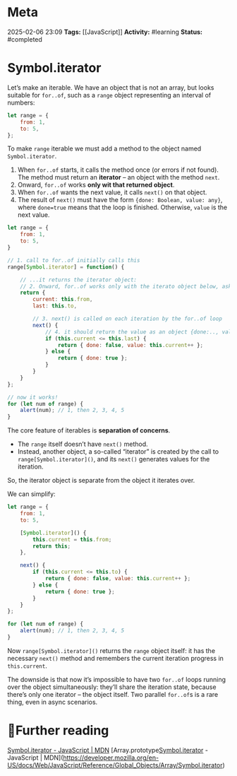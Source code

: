 # Meta
2025-02-06 23:09
**Tags:** [[JavaScript]]
**Activity:** #learning 
**Status:** #completed 

# Symbol.iterator
Let’s make an iterable. We have an object that is not an array, but looks suitable for `for..of`, such as a `range` object representing an interval of numbers:
```JavaScript title:example.js
let range = {
	from: 1,
	to: 5,
};
```

To make `range` iterable we must add a method to the object named `Symbol.iterator`.
1. When `for..of` starts, it calls the method once (or errors if not found). The method must return an **iterator** – an object with the method `next`.
2. Onward, `for..of` works **only wit that returned object**.
3. When `for..of` wants the next value, it calls `next()` on that object.
4. The result of `next()` must have the form `{done: Boolean, value: any}`, where `done=true` means that the loop is finished. Otherwise, `value` is the next value.

```JavaScript title:example.js
let range = {
	from: 1,
	to: 5,
}

// 1. call to for..of initially calls this
range[Symbol.iterator] = function() {

	// ...it returns the iterator object:
	// 2. Onward, for..of works only with the iterato object below, asking it for next values
	return {
		current: this.from,
		last: this.to,

		// 3. next() is called on each iteration by the for..of loop
		next() {
			// 4. it should return the value as an object {done:.., value:..}
			if (this.current <= this.last) {
				return { done: false, value: this.current++ };
			} else {
				return { done: true };
			}
		}
	}
};

// now it works!
for (let num of range) {
	alert(num); // 1, then 2, 3, 4, 5
}
```

The core feature of iterables is **separation of concerns**.
- The `range` itself doesn’t have `next()` method.
- Instead, another object, a so-called “iterator” is created by the call to `range[Symbol.iterator]()`, and its `next()` generates values for the iteration.

So, the iterator object is separate from the object it iterates over.

We can simplify:
```JavaScript title:example.js
let range = {
	from: 1,
	to: 5,

	[Symbol.iterator]() {
		this.current = this.from;
		return this;
	},

	next() {
		if (this.current <= this.to) {
			return { done: false, value: this.current++ };
		} else {
			return { done: true };
		}
	}
};

for (let num of range) {
	alert(num); // 1, then 2, 3, 4, 5
}
```

Now `range[Symbol.iterator]()` returns the `range` object itself: it has the necessary `next()` method and remembers the current iteration progress in `this.current`.

The downside is that now it’s impossible to have two `for..of` loops running over the object simultaneously: they’ll share the iteration state, because there’s only one iterator – the object itself. Two parallel `for..of`s is a rare thing, even in async scenarios.

# 📑Further reading
[Symbol.iterator - JavaScript | MDN](https://developer.mozilla.org/en-US/docs/Web/JavaScript/Reference/Global_Objects/Symbol/iterator)
[Array.prototype[Symbol.iterator]() - JavaScript | MDN](https://developer.mozilla.org/en-US/docs/Web/JavaScript/Reference/Global_Objects/Array/Symbol.iterator)
